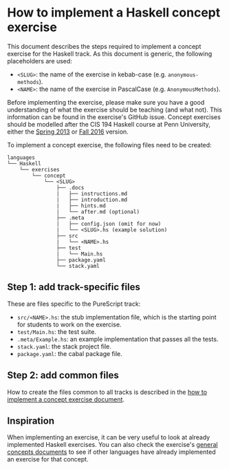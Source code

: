 # How to implement a Haskell concept exercise

This document describes the steps required to implement a concept exercise for the Haskell track. As this document is generic, the following placeholders are used:

- `<SLUG>`: the name of the exercise in kebab-case (e.g. `anonymous-methods`).
- `<NAME>`: the name of the exercise in PascalCase (e.g. `AnonymousMethods`).

Before implementing the exercise, please make sure you have a good understanding of what the exercise should be teaching (and what not). This information can be found in the exercise's GitHub issue. Concept exercises should be modelled after the CIS 194 Haskell course at Penn University, either the [Spring 2013][spring-2013] or [Fall 2016][fall-2016] version.

To implement a concept exercise, the following files need to be created:

```
languages
└── Haskell
    └── exercises
        └── concept
            └── <SLUG>
                ├── .docs
                |   ├── instructions.md
                |   ├── introduction.md
                |   ├── hints.md
                |   └── after.md (optional)
                ├── .meta
                |   ├── config.json (omit for now)
                |   └── <SLUG>.hs (example solution)
                ├── src
                |   └── <NAME>.hs
                ├── test
                |   └── Main.hs
                ├── package.yaml
                └── stack.yaml
```

## Step 1: add track-specific files

These are files specific to the PureScript track:
- `src/<NAME>.hs`: the stub implementation file, which is the starting point for students to work on the exercise.
- `test/Main.hs`: the test suite.
- `.meta/Example.hs`: an example implementation that passes all the tests.
- `stack.yaml`: the stack project file.
- `package.yaml`: the cabal package file.

## Step 2: add common files

How to create the files common to all tracks is described in the [how to implement a concept exercise document][how-to-implement-a-concept-exercise].

## Inspiration

When implementing an exercise, it can be very useful to look at already implemented Haskell exercises. You can also check the exercise's [general concepts documents][reference] to see if other languages have already implemented an exercise for that concept.

[reference]: ../../../reference
[how-to-implement-a-concept-exercise]: ../../../docs/maintainers/generic-how-to-implement-a-concept-exercise.md
[spring-2013]: https://www.seas.upenn.edu/~cis194/spring13/
[fall-2016]: https://www.seas.upenn.edu/~cis194/fall16/
